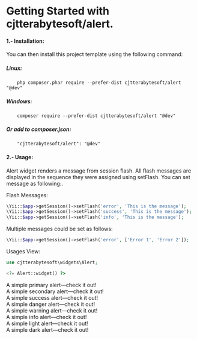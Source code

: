 <link rel="stylesheet" href="https://stackpath.bootstrapcdn.com/bootstrap/4.1.2/css/bootstrap.min.css" integrity="sha384-Smlep5jCw/wG7hdkwQ/Z5nLIefveQRIY9nfy6xoR1uRYBtpZgI6339F5dgvm/e9B" crossorigin="anonymous">

Getting Started with cjtterabytesoft/alert.
===========================================

#### 1.- Installation:

You can then install this project template using the following command:

##### Linux:

```
    php composer.phar require --prefer-dist cjtterabytesoft/alert "@dev"
```

##### Windows:

```
    composer require --prefer-dist cjtterabytesoft/alert "@dev"
```

##### Or add to composer.json:

```
    "cjtterabytesoft/alert": "@dev"
```

#### 2.- Usage:

Alert widget renders a message from session flash. All flash messages are displayed
 in the sequence they were assigned using setFlash. You can set message as following:.

Flash Messages:

 ```php
\Yii::$app->getSession()->setFlash('error', 'This is the message');
\Yii::$app->getSession()->setFlash('success', 'This is the message');
\Yii::$app->getSession()->setFlash('info', 'This is the message');
```

Multiple messages could be set as follows:

```php
\Yii::$app->getSession()->setFlash('error', ['Error 1', 'Error 2']);
```
Usages View:

```php
use cjtterabytesoft\widgets\Alert;

<?= Alert::widget() ?>
```

<div class="alert alert-primary" role="alert">
  A simple primary alert—check it out!
</div>
<div class="alert alert-secondary" role="alert">
  A simple secondary alert—check it out!
</div>
<div class="alert alert-success" role="alert">
  A simple success alert—check it out!
</div>
<div class="alert alert-danger" role="alert">
  A simple danger alert—check it out!
</div>
<div class="alert alert-warning" role="alert">
  A simple warning alert—check it out!
</div>
<div class="alert alert-info" role="alert">
  A simple info alert—check it out!
</div>
<div class="alert alert-light" role="alert">
  A simple light alert—check it out!
</div>
<div class="alert alert-dark" role="alert">
  A simple dark alert—check it out!
</div>
